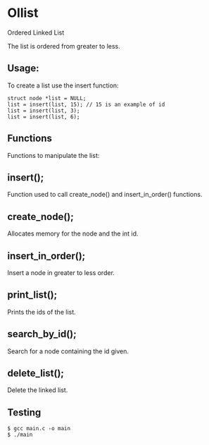 # Ollist
Ordered Linked List

The list is ordered from greater to less.

## Usage:

To create a list use the insert function:

    struct node *list = NULL;
    list = insert(list, 15); // 15 is an example of id
    list = insert(list, 3);
    list = insert(list, 6);
	
## Functions

Functions to manipulate the list:

## insert();

Function used to call create_node() and insert_in_order() functions.

## create_node();

Allocates memory for the node and the int id.

## insert_in_order();

Insert a node in greater to less order.

## print_list();

Prints the ids of the list.

## search_by_id();

Search for a node containing the id given.

## delete_list();

Delete the linked list.

## Testing

    $ gcc main.c -o main
    $ ./main
